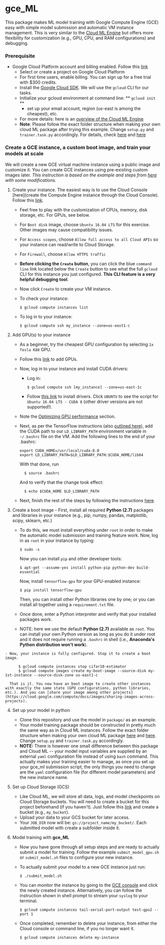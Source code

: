 # gce_ML
This package makes ML model training with Google Compute Engine (GCE) easy with simple model submission and automatic VM instance management. This is very similar to the [Cloud ML Engine](https://cloud.google.com/ml-engine/docs/technical-overview) but offers more flexibility for customization (e.g., GPU, CPU, and RAM configurations) and debugging.


### Prerequisite
+ Google Cloud Platform account and billing enabled. Follow this [link](https://cloud.google.com/ml-engine/docs/command-line)  
    - Select or create a project on Google Cloud Platform
    - For first time users, enable billing. You can sign up for a free trial with $300 credits.
    - Install the [Google Cloud SDK](https://cloud.google.com/sdk/docs/quickstart-mac-os-x#before-you-begin). We will use the `gcloud` CLI for our tasks.
    - Initialize your gcloud environment at command line: ** `gcloud init` **
    	+ set up your email account, region (us-east is among the cheapest), etc.
    - For more details: here is an [overview of the Cloud ML Engine](https://cloud.google.com/ml-engine/docs/concepts/technical-overview)
    - **Note**: Please follow the exact folder structure when making your own cloud ML package after trying this example. Change `setup.py` and `trainer.task.py` accordingly. For details, check [here](https://cloud.google.com/ml-engine/docs/images/recommended-project-structure.png) and [here](https://cloud.google.com/ml-engine/docs/how-tos/packaging-trainer)


### Create a GCE instance, a custom boot image, and train your models at scale
We will create a new GCE virtual machine instance using a public image and customize it. You can create GCE instances using pre-existing custom images later. *This instruction is based on the example and steps from [here](https://github.com/GoogleCloudPlatform/ml-on-gcp/tree/master/gce/survival-training) with some modifications.*

1. Create your instance. The easiest way is to use the Cloud Console [here](create the Compute Engine instance through the Cloud Console). Follow this [link](https://cloud.google.com/compute/docs/instances/create-start-instance).
    - Feel free to play with the customization of CPUs, memory, disk storage, etc. For GPUs, see below.
    - For `Boot disk` image, choose `Ubuntu 16.04 LTS` for this exercise. Other images may cause compatibility issues.
    - For `Access scopes`, choose `Allow full access to all Cloud APIs` so your instance can read/write to Cloud Storage.
    - For `Firewall`, choose `Allow HTTPS traffic`
    - **Before clicking the `Create` button**, you can click the blue `command line` link located below the `Create` button to see what the full `gcloud` CLI for this instance you just configured. **This CLI feature is a very helpful debugging tool**.
    - Now click `Create` to create your VM instance.
    - To check your instance:

          $ gcloud compute instances list

    - To log in to your instance:

          $ gcloud compute ssh my_instance --zone=us-east1-c


2. Add GPU(s) to your instance
    - As a beginner, try the cheapest GPU configuration by selecting `1x Tesla K80` GPU.
    - Follow this [link](https://cloud.google.com/compute/docs/gpus/add-gpus) to add GPUs.
    - Now, log in to your instance and install CUDA drivers:
        + Log in:

              $ gcloud compute ssh [my_instance] --zone=us-east-1c

        + Follow [this link](https://cloud.google.com/compute/docs/gpus/add-gpus#install-driver-script) to install drivers. Click `UBUNTU` to see the script for `Ubuntu 16.04 LTS - CUDA 8` (other driver versions are not supported!).
    - Note the [Optimizing GPU performance](https://cloud.google.com/compute/docs/gpus/add-gpus#gpu-performance) section.
    - Next, as per the TensorFlow instructions (also [outlined here](https://github.com/GoogleCloudPlatform/ml-on-gcp/blob/master/gce/survival-training/README-tf-estimator.md#cuda-drivers)), add the CUDA path to our `LD_LIBRARY_PATH` environment variable in `~/.bashrc` file on the VM. Add the following lines to the end of your .bashrc:

          export CUDA_HOME=/usr/local/cuda-8.0
          export LD_LIBRARY_PATH=$LD_LIBRARY_PATH:$CUDA_HOME/lib64

      With that done, run

            $ source .bashrc

      And to verify that the change took effect:

            $ echo $CUDA_HOME $LD_LIBRARY_PATH

    - Next, finish the rest of the steps by following the instructions [here](https://github.com/GoogleCloudPlatform/ml-on-gcp/blob/master/gce/survival-training/README-tf-estimator.md#cudnn-library).


  3. Create a boot image
    - First, install all required **Python (2.7)** packages and libraries in your instance (e.g., pip, numpy, pandas, matplotlib, scipy, sklearn, etc.)

      + To do this, we must install everything under `root` in order to make the automatic model submission and training feature work. Now, log in as `root` in your instance by typing:

            $ sudo -s

        Now you can install `pip` and other developer tools:

            $ apt-get --assume-yes install python-pip python-dev build-essential

        Now, install `tensorflow-gpu` for your GPU-enabled instance:

            $ pip install tensorflow-gpu

        Then, you can install other Python libraries one by one; or you can install all together using a `requirement.txt` file.

      + Once done, enter a Python interpreter and verify that your installed packages work.  
      + NOTE: here we use the default **Python (2.7)** available as `root`. You can install your own Python version as long as you do it under root and it does not require running a `.bashrc` in shell (i.e., **Anaconda's Python distribution won't work**).

    - Now, your instance is fully configured. Stop it to create a boot image.

          $ gcloud compute instances stop cifar10-estimator
          $ gcloud compute images create my-boot-image --source-disk my-1st-instance --source-disk-zone us-east1-c

      That is it. You now have an boot image to create other instances with exactly the same state (GPU configurations, python libraries, etc.). And you can [share your image among other projects](https://cloud.google.com/compute/docs/images/sharing-images-across-projects).


4. Set up your model in python
    - Clone this repository and use the model in `package/` as an example.
    - Your model training package should be constructed in pretty much the same way as in Cloud ML instances. Follow the exact folder structure when making your own cloud ML package [here](https://cloud.google.com/ml-engine/docs/images/recommended-project-structure.png) and [here](https://cloud.google.com/ml-engine/docs/how-tos/packaging-trainer). Change `setup.py` and `trainer.task.py` accordingly.
    - **NOTE:** There is however one small difference between this package and Cloud ML -- your model input variables are supplied by an external `yaml` configuration file instead of using `bash` command. This actually makes your training easier to manage, as once you set up your gce_ml submission script, the only things you need to change are the `yaml` configuration file (for different model parameters) and the new instance name.


5. Set up Cloud Storage (GCS)
    - Like Cloud ML, we will store all data, logs, and model checkpoints on Cloud Storage buckets. You will need to create a bucket for this project beforehand (if you haven't). Just follow this [link](https://cloud.google.com/storage/docs/creating-buckets) and create a bucket (e.g., `my_bucket`).
    - Upload your data to your GCS bucket for later access.
    - Your `JOB_DIR` now will be: `gs://project_name/my_bucket/`. Each submitted model with create a subfolder inside it.


6. Model training with **gce_ML**
    - Now you have gone through all setup steps and are ready to actually submit a model for training. Follow the example `submit_model_gpu.sh` or `submit_model.sh` files to configure your new instance.
    - To actually submit your model to a new GCE instance just run:

          $ ./submit_model.sh

    - You can monitor the instance by going to the [GCE console](https://console.cloud.google.com/compute/instances?project=) and click the newly created instance. Alternatively, you can follow the instruction shown in shell prompt to stream your `syslog` to your terminal.

          $ gcloud compute instances tail-serial-port-output test-gpu2 --port 1

    - Once completed, remember to delete your instance, from either the Cloud console or command line, if you no longer want it.

          $ gcloud compute instances delete my-instance
